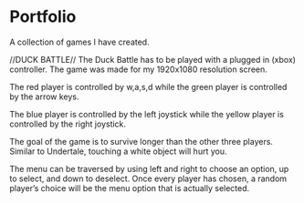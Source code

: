 # Portfolio
A collection of games I have created.

//DUCK BATTLE//
The Duck Battle has to be played with a plugged in (xbox) controller. The game was made for my 1920x1080 resolution screen.

The red player is controlled by w,a,s,d while the green player is controlled by the arrow keys.

The blue player is controlled by the left joystick while the yellow player is controlled by the right joystick.

The goal of the game is to survive longer than the other three players. Similar to Undertale, touching a white object will hurt you.

The menu can be traversed by using left and right to choose an option, up to select, and down to deselect. Once every player has chosen, a random player’s choice will be the menu option that is actually selected.
